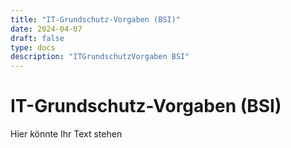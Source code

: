 ```yaml
---
title: "IT-Grundschutz-Vorgaben (BSI)"
date: 2024-04-07
draft: false
type: docs
description: "ITGrundschutzVorgaben BSI"
---
```


# IT-Grundschutz-Vorgaben (BSI)

Hier könnte Ihr Text stehen